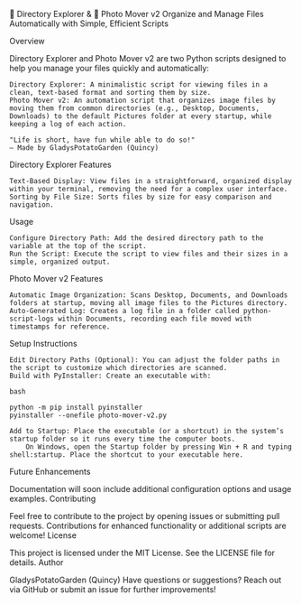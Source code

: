 📂 Directory Explorer & 📸 Photo Mover v2
Organize and Manage Files Automatically with Simple, Efficient Scripts

Overview

Directory Explorer and Photo Mover v2 are two Python scripts designed to help you manage your files quickly and automatically:

    Directory Explorer: A minimalistic script for viewing files in a clean, text-based format and sorting them by size.
    Photo Mover v2: An automation script that organizes image files by moving them from common directories (e.g., Desktop, Documents, Downloads) to the default Pictures folder at every startup, while keeping a log of each action.

    "Life is short, have fun while able to do so!"
    — Made by GladysPotatoGarden (Quincy)

Directory Explorer
Features

    Text-Based Display: View files in a straightforward, organized display within your terminal, removing the need for a complex user interface.
    Sorting by File Size: Sorts files by size for easy comparison and navigation.

Usage

    Configure Directory Path: Add the desired directory path to the variable at the top of the script.
    Run the Script: Execute the script to view files and their sizes in a simple, organized output.

Photo Mover v2
Features

    Automatic Image Organization: Scans Desktop, Documents, and Downloads folders at startup, moving all image files to the Pictures directory.
    Auto-Generated Log: Creates a log file in a folder called python-script-logs within Documents, recording each file moved with timestamps for reference.

Setup Instructions

    Edit Directory Paths (Optional): You can adjust the folder paths in the script to customize which directories are scanned.
    Build with PyInstaller: Create an executable with:

    bash

    python -m pip install pyinstaller
    pyinstaller --onefile photo-mover-v2.py

    Add to Startup: Place the executable (or a shortcut) in the system’s startup folder so it runs every time the computer boots.
        On Windows, open the Startup folder by pressing Win + R and typing shell:startup. Place the shortcut to your executable here.

Future Enhancements

Documentation will soon include additional configuration options and usage examples.
Contributing

Feel free to contribute to the project by opening issues or submitting pull requests. Contributions for enhanced functionality or additional scripts are welcome!
License

This project is licensed under the MIT License. See the LICENSE file for details.
Author

GladysPotatoGarden (Quincy)
Have questions or suggestions? Reach out via GitHub or submit an issue for further improvements!
